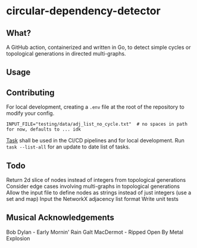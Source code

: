 #  circular-dependency-detector
## What?
A GitHub action, containerized and written in Go, to detect simple cycles or topological generations in directed multi-graphs.

## Usage


## Contributing
For local development, creating a `.env` file at the root of the repository to modify your config.
```text
INPUT_FILE="testing/data/adj_list_no_cycle.txt"  # no spaces in path for now, defaults to ... idk
```

[Task](https://taskfile.dev/) shall be used in the CI/CD pipelines and for local development. Run `task --list-all` for an update to date list of tasks.

## Todo
Return 2d slice of nodes instead of integers from topological generations
Consider edge cases involving multi-graphs in topological generations
Allow the input file to define nodes as strings instead of just integers (use a set and map)
Input the NetworkX adjacency list format
Write unit tests

## Musical Acknowledgements
Bob Dylan - Early Mornin' Rain
Galt MacDermot - Ripped Open By Metal Explosion
